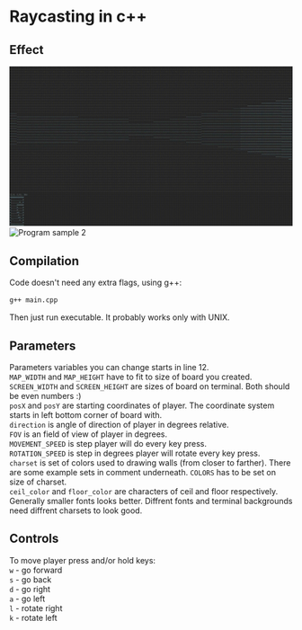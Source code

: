 # Raycasting in c++

## Effect

![Program sample 1](gifs/sample1.gif)
![Program sample 2](gifs/sample2.gif)

## Compilation

Code doesn't need any extra flags, using g++:

```sh
g++ main.cpp
```

Then just run executable. It probably works only with UNIX.

## Parameters

Parameters variables you can change starts in line 12.  
`MAP_WIDTH` and `MAP_HEIGHT` have to fit to size of board you created.  
`SCREEN_WIDTH` and `SCREEN_HEIGHT` are sizes of board on terminal. Both should be even numbers :)  
`posX` and `posY` are starting coordinates of player. The coordinate system starts in left bottom corner of board with.  
`direction` is angle of direction of player in degrees relative.  
`FOV` is an field of view of player in degrees.  
`MOVEMENT_SPEED` is step player will do every key press.  
`ROTATION_SPEED` is step in degrees player will rotate every key press.  
`charset` is set of colors used to drawing walls (from closer to farther). There are some example sets in comment underneath. `COLORS` has to be set on size of charset.  
`ceil_color` and `floor_color` are characters of ceil and floor respectively.  
Generally smaller fonts looks better. Diffrent fonts and terminal backgrounds need diffrent charsets to look good.  

## Controls

To move player press and/or hold keys:  
`w` -  go forward  
`s` -  go back  
`d` -  go right  
`a` -  go left  
`l` - rotate right  
`k` - rotate left  

